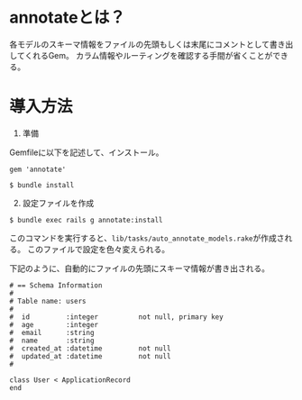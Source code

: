 # annotateとは？

各モデルのスキーマ情報をファイルの先頭もしくは末尾にコメントとして書き出してくれるGem。
カラム情報やルーティングを確認する手間が省くことができる。

# 導入方法

1. 準備

Gemfileに以下を記述して、インストール。

`gem 'annotate'`

`$ bundle install`

2. 設定ファイルを作成

`$ bundle exec rails g annotate:install`

このコマンドを実行すると、`lib/tasks/auto_annotate_models.rake`が作成される。
このファイルで設定を色々変えられる。

下記のように、自動的にファイルの先頭にスキーマ情報が書き出される。
```
# == Schema Information 
#
# Table name: users
#
#  id         :integer          not null, primary key
#  age        :integer
#  email      :string
#  name       :string
#  created_at :datetime         not null
#  updated_at :datetime         not null
#

class User < ApplicationRecord
end
```